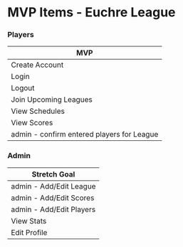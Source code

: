 # MVP Items - Euchre League


### Players

| MVP | 
|------|
| Create Account|
| Login|
| Logout|
| Join Upcoming Leagues|
| View Schedules|
| View Scores|
| admin - confirm entered players for League|

### Admin

| Stretch Goal | 
|------|
| admin - Add/Edit League|
| admin - Add/Edit Scores|
| admin - Add/Edit Players|
| View Stats|
| Edit Profile|
